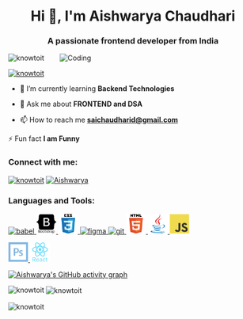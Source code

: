 <!-- - 👋 Hi, I’m @knowtoit
- 👀 I’m interested in ...
- 🌱 I’m currently learning ...
- 💞️ I’m looking to collaborate on ...
- 📫 How to reach me ... -->

<!---
knowtoit/knowtoit is a ✨ special ✨ repository because its `README.md` (this file) appears on your GitHub profile.
You can click the Preview link to take a look at your changes.
--->


<h1 align="center">Hi 🙏, I'm Aishwarya Chaudhari</h1>
<h3 align="center">A passionate frontend developer from India</h3>
<img align="right" alt="Coding" width="400" src="https://cdn.dribbble.com/users/1162077/screenshots/3848914/programmer.gif">

<p align="left"> <img src="https://komarev.com/ghpvc/?username=knowtoit&label=Profile%20views&color=0e75b6&style=flat" alt="knowtoit" /> </p>


<p align="left"> <a href="https://twitter.com/Sai_3196" target="blank"><img src="https://img.shields.io/twitter/follow/Sai_3196?logo=twitter&style=for-the-badge" alt="knowtoit" /></a> </p>

- 🌱 I’m currently learning **Backend Technologies**

- 💬 Ask me about **FRONTEND and  DSA**

- 📫 How to reach me **saichaudharid@gmail.com**

 ⚡ Fun fact **I am Funny**

<h3 align="left">Connect with me:</h3>
<p align="left">
<a href="https://twitter.com/Sai_3196" target="blank"><img align="center" src="https://raw.githubusercontent.com/rahuldkjain/github-profile-readme-generator/master/src/images/icons/Social/twitter.svg" alt="knowtoit" height="30" width="40" /></a>
<a href="https://www.linkedin.com/in/aishwarya-chaudhari-979250194/" target="blank"><img align="center" src="https://raw.githubusercontent.com/rahuldkjain/github-profile-readme-generator/master/src/images/icons/Social/linked-in-alt.svg" alt="Aishwarya" height="30" width="40" /></a>
</p>

<h3 align="left">Languages and Tools:</h3>
<p align="left"> <a href="https://babeljs.io/" target="_blank" rel="noreferrer"> 
 <img src="https://www.vectorlogo.zone/logos/babeljs/babeljs-icon.svg" alt="babel" width="40" height="40"/> </a> <a href="https://getbootstrap.com" target="_blank" rel="noreferrer"> 
 <img src="https://raw.githubusercontent.com/devicons/devicon/master/icons/bootstrap/bootstrap-plain-wordmark.svg" alt="bootstrap" width="40" height="40"/> </a> <a href="https://www.w3schools.com/cpp/" target="_blank" rel="noreferrer">
 <img src="https://raw.githubusercontent.com/devicons/devicon/master/icons/css3/css3-original-wordmark.svg" alt="css3" width="40" height="40"/> </a> <a href="https://www.figma.com/" target="_blank" rel="noreferrer"> 
 <img src="https://www.vectorlogo.zone/logos/figma/figma-icon.svg" alt="figma" width="40" height="40"/> </a> <a href="https://git-scm.com/" target="_blank" rel="noreferrer">
 <img src="https://www.vectorlogo.zone/logos/git-scm/git-scm-icon.svg" alt="git" width="40" height="40"/> </a> <a href="https://www.w3.org/html/" target="_blank" rel="noreferrer">
 <img src="https://raw.githubusercontent.com/devicons/devicon/master/icons/html5/html5-original-wordmark.svg" alt="html5" width="40" height="40"/> </a> <a href="https://www.java.com" target="_blank" rel="noreferrer"> 
 <img src="https://raw.githubusercontent.com/devicons/devicon/master/icons/java/java-original.svg" alt="java" width="40" height="40"/> </a> <a href="https://developer.mozilla.org/en-US/docs/Web/JavaScript" target="_blank" rel="noreferrer"> 
 <img src="https://raw.githubusercontent.com/devicons/devicon/master/icons/javascript/javascript-original.svg" alt="javascript" width="40" height="40"/> </a> <a href="https://www.mongodb.com/" target="_blank" rel="noreferrer">

 <img src="https://raw.githubusercontent.com/devicons/devicon/master/icons/photoshop/photoshop-line.svg" alt="photoshop" width="40" height="40"/> </a> <a href="https://reactjs.org/" target="_blank" rel="noreferrer"> 
 <img src="https://raw.githubusercontent.com/devicons/devicon/master/icons/react/react-original-wordmark.svg" alt="react" width="40" height="40"/> </a> </p>

[![Aishwarya's GitHub activity graph](https://activity-graph.herokuapp.com/graph?username=knowtoit&&theme=xcode)](https://github.com/knowtoit)

<p><img align="left" src="https://github-readme-stats.vercel.app/api/top-langs?username=knowtoit&show_icons=true&locale=en&layout=compact" alt="knowtoit" /></p>

<p>&nbsp;<img align="center" src="https://github-readme-stats.vercel.app/api?username=knowtoit&show_icons=true&locale=en" alt="knowtoit" /></p>

<p><img align="center" src="https://github-readme-streak-stats.herokuapp.com/?user=knowtoit&" alt="knowtoit" /></p>

